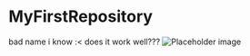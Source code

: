 # MyFirstRepository
bad name i know :&lt;
does it work well???
<img src="https://scriptchaser1337.github.io/htmlheadache/coolduck.jpg" alt="Placeholder image">
